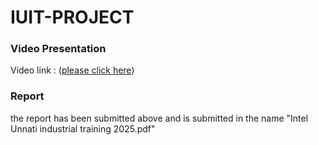 # IUIT-PROJECT
### Video Presentation
Video link : ([please click here](https://drive.google.com/file/d/1wvpwsWSZbw9tO4_jyhN1lVLYyuQKmzUV/view?usp=sharing))
### Report 
the report has been submitted above and is submitted in the name "Intel Unnati industrial training 2025.pdf"
